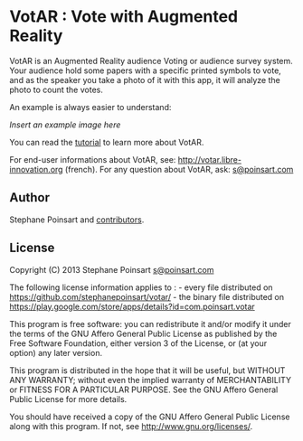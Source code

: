 VotAR : Vote with Augmented Reality
===================================

VotAR is an Augmented Reality audience Voting or audience survey system. Your audience hold some papers with a
specific printed symbols to vote, and as the speaker you take a photo of it with this app, it will analyze the
photo to count the votes.

An example is always easier to understand:

*Insert an example image here*

You can read the [tutorial](https://github.com/stephanepoinsart/votar/blob/master/tutorial.md)
to learn more about VotAR.

For end-user informations about VotAR, see: http://votar.libre-innovation.org (french).
For any question about VotAR, ask: s@poinsart.com

Author
------

Stephane Poinsart and [contributors](https://github.com/stephanepoinsart/votar/graphs/contributors).

License
-------

Copyright (C) 2013 Stephane Poinsart <s@poinsart.com>

The following license information applies to :
    - every file distributed on https://github.com/stephanepoinsart/votar/
    - the binary file distributed on https://play.google.com/store/apps/details?id=com.poinsart.votar

This program is free software: you can redistribute it and/or modify
it under the terms of the GNU Affero General Public License as
published by the Free Software Foundation, either version 3 of the
License, or (at your option) any later version.

This program is distributed in the hope that it will be useful,
but WITHOUT ANY WARRANTY; without even the implied warranty of
MERCHANTABILITY or FITNESS FOR A PARTICULAR PURPOSE.  See the
GNU Affero General Public License for more details.

You should have received a copy of the GNU Affero General Public License
along with this program.  If not, see <http://www.gnu.org/licenses/>.
